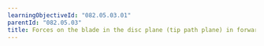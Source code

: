 ```yaml
---
learningObjectiveId: "082.05.03.01"
parentId: "082.05.03"
title: Forces on the blade in the disc plane (tip path plane) in forward flight
---
```


